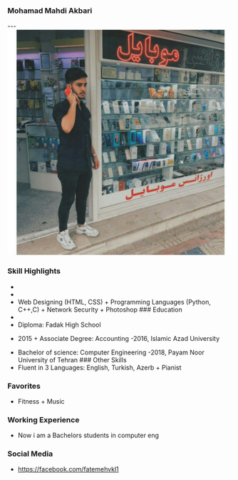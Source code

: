 ### Mohamad Mahdi Akbari
---<img src="photo_2020.jpg">
### Skill Highlights
+
+
+ Web Designing (HTML, CSS) + Programming Languages (Python, C++,C) + Network Security + Photoshop ### Education
+
+ Diploma: Fadak High School
- 2015 + Associate Degree: Accounting
-2016, Islamic Azad University
+ Bachelor of science: Computer Engineering
-2018, Payam Noor University of Tehran ### Other Skills
+ Fluent in 3 Languages: English, Turkish, Azerb + Pianist
### Favorites
+ Fitness + Music
### Working Experience
+ Now i am a Bachelors students in computer eng
### Social Media
+ https://facebook.com/fatemehvkl1
